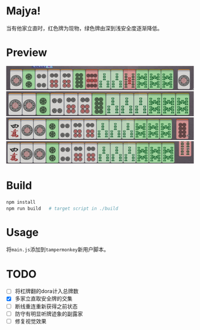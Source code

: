 # Majya!

当有他家立直时，红色牌为现物，绿色牌由深到浅安全度逐渐降低。

# Preview

![](doc/a.png)
![](doc/b.png)
![](doc/c.png)
![](doc/d.png)

# Build

```bash
npm install
npm run build   # target script in ./build
```

# Usage

将`main.js`添加到`tampermonkey`新用户脚本。

# TODO

- [ ] 将杠牌翻的dora计入总牌数
- [X] 多家立直取安全牌的交集
- [ ] 断线重连重新获得之前状态
- [ ] 防守有明显听牌迹象的副露家
- [ ] 修复视觉效果